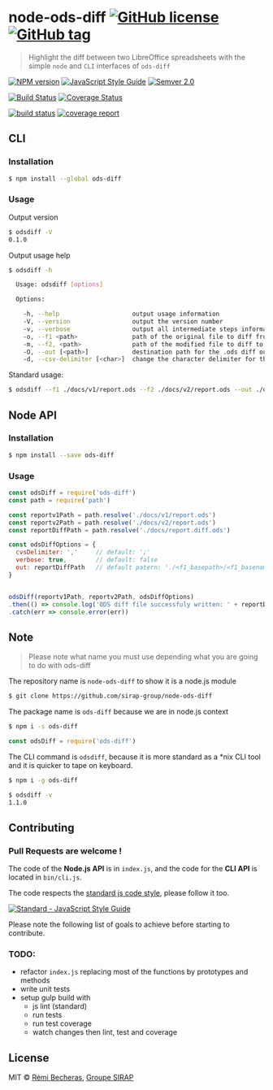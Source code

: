 # node-ods-diff [![GitHub license](https://img.shields.io/badge/license-MIT-blue.svg)](https://raw.githubusercontent.com/sirap-group/node-ods-diff/master/LICENSE) [![GitHub tag](https://img.shields.io/github/tag/sirap-group/node-ods-diff.svg?maxAge=2592000?style=plastic)](git@github.com:sirap-group/node-ods-diff.git)

> Highlight the diff between two LibreOffice spreadsheets with the simple `node` and `CLI` interfaces of `ods-diff`

[![NPM version](https://badge.fury.io/js/ods-diff.svg)](https://npmjs.org/package/ods-diff)
[![JavaScript Style Guide](https://img.shields.io/badge/code%20style-standard-brightgreen.svg)](http://standardjs.com/)
[![Semver 2.0](https://img.shields.io/badge/Versioning-Semver%202.0-brightgreen.svg)](http://semver.org/)

[![Build Status](https://travis-ci.org/sirap-group/node-ods-diff.svg?branch=master)](https://travis-ci.org/sirap-group/node-ods-diff)
[![Coverage Status](https://coveralls.io/repos/github/sirap-group/node-ods-diff/badge.svg?branch=master)](https://coveralls.io/github/sirap-group/node-ods-diff?branch=master)


[![build status](http://gitlab.sirap.fr/open-source/node-ods-diff/badges/master/build.svg)](http://gitlab.sirap.fr/open-source/node-ods-diff/commits/master)
[![coverage report](http://gitlab.sirap.fr/open-source/node-ods-diff/badges/master/coverage.svg)](http://gitlab.sirap.fr/open-source/node-ods-diff/commits/master)


## CLI

### Installation

```sh
$ npm install --global ods-diff
```

### Usage

Output version

```sh
$ odsdiff -V
0.1.0
```

Output usage help

```sh
$ odsdiff -h

  Usage: odsdiff [options]

  Options:

    -h, --help                    output usage information
    -V, --version                 output the version number
    -v, --verbose                 output all intermediate steps informations
    -o, --f1 <path>               path of the original file to diff from
    -m, --f2, <path>              path of the modified file to diff to
    -O, --out [<path>]            destination path for the .ods diff output file
    -d, --csv-delimiter [<char>]  change the character delimiter for the CSV intermediate files
```

Standard usage:

```sh
$ odsdiff --f1 ./docs/v1/report.ods --f2 ./docs/v2/report.ods --out ./docs/report.diff.ods
```



## Node API

### Installation

```sh
$ npm install --save ods-diff
```

### Usage

```js
const odsDiff = require('ods-diff')
const path = require('path')

const reportv1Path = path.resolve('./docs/v1/report.ods')
const reportv2Path = path.resolve('./docs/v2/report.ods')
const reportDiffPath = path.resolve('./docs/report.diff.ods')

const odsDiffOptions = {
  cvsDelimiter: ','     // default: ';'
  verbose: true,        // default: false
  out: reportDiffPath   // default patern: './<f1_basepath>/<f1_basename>__diff__<f2_basename>.ods'
}


odsDiff(reportv1Path, reportv2Path, odsDiffOptions)
.then(() => console.log('ODS diff file successfuly written: ' + reportDiffPath))
.catch(err => console.error(err))
```


## Note

> Please note what name you must use depending what you are going to do with ods-diff

The repository name is `node-ods-diff` to show it is a node.js module

```sh
$ git clone https://github.com/sirap-group/node-ods-diff
```

The package name is `ods-diff` because we are in node.js context

```sh
$ npm i -s ods-diff
```

```js
const odsDiff = require('ods-diff')
```

The CLI command is `odsdiff`, because it is more standard as a *nix CLI tool and it is quicker to tape on keyboard.

```sh
$ npm i -g ods-diff
```

```sh
$ odsdiff -v
1.1.0
```



## Contributing

### Pull Requests are welcome !

The code of the **Node.js API** is in `index.js`, and the code for the **CLI API** is located in `bin/cli.js`.

The code respects the [standard js code style](https://github.com/feross/standard), please follow it too.

[![Standard - JavaScript Style Guide](https://cdn.rawgit.com/feross/standard/master/badge.svg)](https://github.com/feross/standard)

Please note the following list of goals to achieve before starting to contribute.


### TODO:

- refactor `index.js` replacing most of the functions by prototypes and methods
- write unit tests
- setup gulp build with
    - js lint (standard)
    - run tests
    - run test coverage
    - watch changes then lint, test and coverage


## License

MIT © [Rémi Becheras](https://github.com/rbecheras), [Groupe SIRAP](https://github.com/sirap-group)
